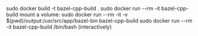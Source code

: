 sudo docker build -t bazel-cpp-build .
sudo docker run --rm -it bazel-cpp-build
mount a volume: sudo docker run --rm -it -v $(pwd)/output:/usr/src/app/bazel-bin bazel-cpp-build
sudo docker run --rm -it bazel-cpp-build /bin/bash (interactively)
